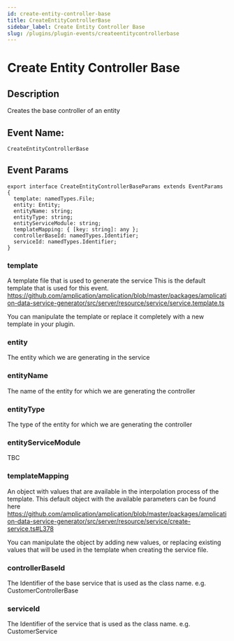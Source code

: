 ```yaml
---
id: create-entity-controller-base
title: CreateEntityControllerBase
sidebar_label: Create Entity Controller Base
slug: /plugins/plugin-events/createentitycontrollerbase
---
```


# Create Entity Controller Base

## Description

Creates the base controller of an entity

## Event Name:
`CreateEntityControllerBase`

## Event Params

```tsx
export interface CreateEntityControllerBaseParams extends EventParams {
  template: namedTypes.File;
  entity: Entity;
  entityName: string;
  entityType: string;
  entityServiceModule: string;
  templateMapping: { [key: string]: any };
  controllerBaseId: namedTypes.Identifier;
  serviceId: namedTypes.Identifier;
}
```

### template
A template file that is used to generate the service
This is the default template that is used for this event.
https://github.com/amplication/amplication/blob/master/packages/amplication-data-service-generator/src/server/resource/service/service.template.ts

You can manipulate the template or replace it completely with a new template in your plugin.

### entity
The entity which we are generating in the service

### entityName
The name of the entity for which we are generating the controller

### entityType
The type of the entity for which we are generating the controller

### entityServiceModule
TBC

### templateMapping
An object with values that are available in the interpolation process of the template.
This default object with the available parameters can be found here
https://github.com/amplication/amplication/blob/master/packages/amplication-data-service-generator/src/server/resource/service/create-service.ts#L378

You can manipulate the object by adding new values, or replacing existing values that will be used in the template when creating the service file.

### controllerBaseId
The Identifier of the base service that is used as the class name. e.g. CustomerControllerBase

### serviceId
The Identifier of the service that is used as the class name. e.g. CustomerService


